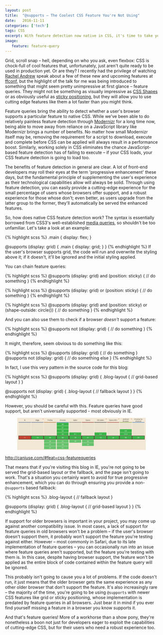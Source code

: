 ```yaml
---
layout: post
title:  "@supports – The Coolest CSS Feature You're Not Using"
date:   2016-11-11
categories: ['tech']
tags: CSS
excerpt: With feature detection now native in CSS, it's time to take your progressive enhancement to the next level.
image:
   feature: feature-query
---
```


Grid, scroll snap – hell, depending on who you ask, even flexbox: CSS is chock-full of cool features that, unfortunately, just aren't quite ready to be used in production yet. Or are they? I recently had the privilege of watching [Rachel Andrew](https://rachelandrew.co.uk/) speak about a few of these new and upcoming features at [ffconf](https://2016.ffconf.org/), but the highlight of the talk for me was being introduced to something that might seem pretty unimpressive at first glance – feature queries. They might not be something as visually impressive as [CSS Shapes](http://www.webdesignerdepot.com/2015/03/how-to-get-started-with-css-shapes/) or as obviously useful as [sticky positioning](https://developer.mozilla.org/en/docs/Web/CSS/position#Sticky_positioning), but they will allow you to use cutting edge features like them a lot faster than you might think.

Feature queries bring the ability to detect whether a user's browser supports a particular feature to native CSS. While we've been able to do relatively painless feature detection through [Modernizr](https://modernizr.com/) for a long time now, being able to move away from reliance on a JavaScript library like Modernizr brings a number of benefits. No matter how small Modernizr itself may be, removing the requirement for a script to download, execute and complete before CSS can be applied will always result in a performance boost. Similarly, working solely in CSS eliminates the chance JavaScript-based feature detection has of failing to execute – if your CSS loads, your CSS feature detection is going to load too.

The benefits of feature detection in general are clear. A lot of front-end developers may roll their eyes at the term 'progressive enhancement' these days, but the fundamental principle of supplementing the user's experience as their technological capabilities allow will always be solid. Through using feature detection, you can easily provide a cutting-edge experience for the small percentage of users whose browsers offer support, and a robust experience for those whose don't; even better, as users upgrade from the latter group to the former, they'll automatically be served the enhanced features.

So, how does native CSS feature detection work? The syntax is essentially borrowed from CSS3's well-established [media queries](https://developer.mozilla.org/en-US/docs/Web/CSS/Media_Queries/Using_media_queries), so shouldn't be too unfamiliar. Let's take a look at an example:

{% highlight scss %}
.main {
  display: flex;
}

@supports (display: grid) {
  .main {
    display: grid;
  }
}
{% endhighlight %}
If the user's browser supports grid, the code will run and overwrite the styling above it; if it doesn't, it'll be ignored and the initial styling applied.

You can chain feature queries:

{% highlight scss %}
@supports (display: grid) and (position: sticky) {
  // do something
}
{% endhighlight %}


{% highlight scss %}
@supports (display: grid) or (position: sticky) {
  // do something
}
{% endhighlight %}


{% highlight scss %}
@supports (display: grid) and (position: sticky) or (shape-outside: circle()) {
  // do something
}
{% endhighlight %}

And you can also use them to check if a browser _doesn't_ support a feature:

{% highlight scss %}
@supports not (display: grid) {
  // do something
}
{% endhighlight %}

It might, therefore, seem obvious to do something like this:

{% highlight scss %}
@supports (display: grid) {
  // do something
}
@supports not (display: grid) {
  // do something else
}
{% endhighlight %}

In fact, I use this very pattern in the source code for this blog:

{% highlight scss %}
@supports (display: grid) {
  .blog-layout {
    // grid-based layout
  }
}

@supports not (display: grid) {
  .blog-layout {
    // fallback layout
  }
}
{% endhighlight %}

However, you should be careful with this. Feature queries have good support, but aren't universally supported - most obviously in IE.

<figure>
  <img alt="Feature query compatibility table, showing a lack of support in Internet Explorer" src="/assets/images/feature-queries-compatibility.jpg">
</figure>
<figcaption>
  <a href="http://caniuse.com/#feat=css-featurequeries">http://caniuse.com/#feat=css-featurequeries</a>
</figcaption>

That means that if you're visiting this blog in IE, you're not going to be served the grid-based layout _or_ the fallback, and the page isn't going to work. That's a situation you certainly want to avoid for true progressive enhancement, which you can do through ensuring you provide a non-`@supports` based fallback:

{% highlight scss %}
.blog-layout {
  // fallback layout
}

@supports (display: grid) {
  .blog-layout {
    // grid-based layout
  }
}
{% endhighlight %}

If support for older browsers is important in your project, you may come up against another compatibility issue. In most cases, a lack of support for feature queries in old browsers won't be a problem – if the user's browser doesn't support them, it probably won't support the feature you're testing against either. However – most commonly in Safari, due to its late implementation of feature queries – you can occasionally run into an issue where feature queries aren't supported, but the feature you're testing with them is. In this case, despite having browser support, the feature won't be applied as the entire block of code contained within the feature query will be ignored.

This probably isn't going to cause you a lot of problems. If the code doesn't run, it just means that the older browser gets the same experience as any other older browser that don't support the feature. It's also increasingly rare – the majority of the time, you're going to be using `@supports` with newer CSS features like grid or sticky positioning, whose implementation is predated by feature queries in all browsers. Just bear it in mind if you ever find yourself missing a feature in a browser you know supports it.

And that's feature queries! More of a workhorse than a show pony, they're nonetheless a boon not just for developers eager to exploit the capabilities of cutting-edge CSS, but for their users who need a robust experience too.

